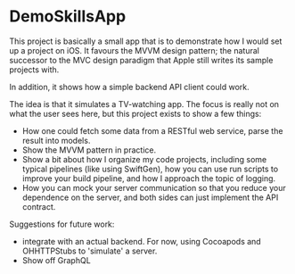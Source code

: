 #  DemoSkillsApp

This project is basically a small app that is to demonstrate how I would set up a project on iOS.  It favours the MVVM design pattern; the natural successor to the MVC design paradigm that Apple still writes its sample projects with.

In addition, it shows how a simple backend API client could work.

The idea is that it simulates a TV-watching app.  The focus is really not on what the user sees here, but this project exists to show a few things:

- How one could fetch some data from a RESTful web service, parse the result into models. 
- Show the MVVM pattern in practice.
- Show a bit about how I organize my code projects, including some typical pipelines (like using SwiftGen), how you can use run scripts to improve your build pipeline, and how I approach the topic of logging.
- How you can mock your server communication so that you reduce your dependence on the server, and both sides can just implement the API contract.

Suggestions for future work:
- integrate with an actual backend.  For now, using Cocoapods and OHHTTPStubs to 'simulate' a server.
- Show off GraphQL


